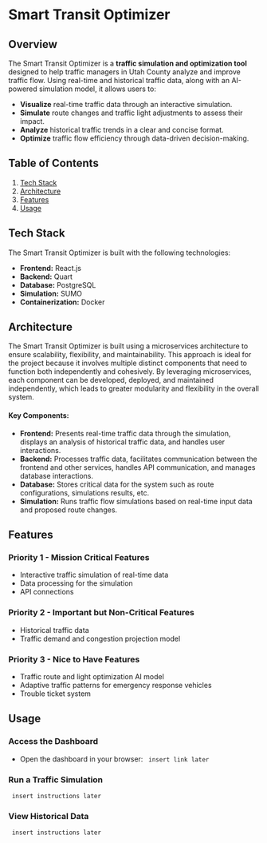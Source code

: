 # Smart Transit Optimizer

## Overview
The Smart Transit Optimizer is a **traffic simulation and optimization tool** designed to help traffic managers in Utah 
County analyze and improve traffic flow. Using real-time and historical traffic data, along with an AI-powered simulation
model, it allows users to:
- **Visualize** real-time traffic data through an interactive simulation.
- **Simulate** route changes and traffic light adjustments to assess their impact.
- **Analyze** historical traffic trends in a clear and concise format.
- **Optimize** traffic flow efficiency through data-driven decision-making.

## Table of Contents
1. [Tech Stack](#tech-stack)
2. [Architecture](#architecture)
3. [Features](#features)
4. [Usage](#usage)

## Tech Stack
The Smart Transit Optimizer is built with the following technologies:
- **Frontend:** React.js
- **Backend:** Quart
- **Database:** PostgreSQL
- **Simulation:** SUMO
- **Containerization:** Docker

## Architecture
The Smart Transit Optimizer is built using a microservices architecture to ensure scalability, flexibility, and 
maintainability. This approach is ideal for the project because it involves multiple distinct components that need to
function both independently and cohesively. By leveraging microservices, each component can be developed, deployed, and
maintained independently, which leads to greater modularity and flexibility in the overall system.

#### Key Components:
- **Frontend:** Presents real-time traffic data through the simulation, displays an analysis of historical traffic data,
and handles user interactions.
- **Backend:** Processes traffic data, facilitates communication between the frontend and other services, handles API
communication, and manages database interactions.
- **Database:** Stores critical data for the system such as route configurations, simulations results, etc.
- **Simulation:** Runs traffic flow simulations based on real-time input data and proposed route changes.

## Features

### Priority 1 - Mission Critical Features
- Interactive traffic simulation of real-time data
- Data processing for the simulation
- API connections

### Priority 2 - Important but Non-Critical Features
- Historical traffic data
- Traffic demand and congestion projection model

### Priority 3 - Nice to Have Features
- Traffic route and light optimization AI model
- Adaptive traffic patterns for emergency response vehicles
- Trouble ticket system

## Usage

### Access the Dashboard
- Open the dashboard in your browser: ``` insert link later```

### Run a Traffic Simulation
``` insert instructions later```

### View Historical Data
``` insert instructions later```